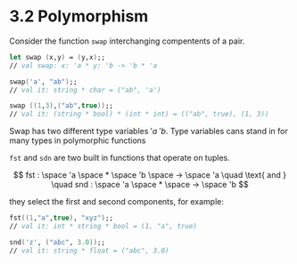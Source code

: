 # 3.2 Polymorphism

Consider the function `swap` interchanging compentents of a pair.

```fsharp
let swap (x,y) = (y,x);;
// val swap: x: 'a * y: 'b -> 'b * 'a

swap('a', "ab");;
// val it: string * char = ("ab", 'a')

swap ((1,3),("ab",true));;
// val it: (string * bool) * (int * int) = (("ab", true), (1, 3))
```

Swap has two different type variables $'a$ $'b$.  Type variables cans stand in for many types in polymorphic functions

`fst` and `sdn` are two built in functions that operate on tuples.

$$
fst : \space 'a \space * \space 'b \space -> \space 'a \quad \text{  and  } \quad snd : \space 'a \space * \space -> \space 'b
$$

they select the first and second components, for example:

```fsharp
fst((1,"a",true), "xyz");;
// val it: int * string * bool = (1, "a", true)

snd('z', ("abc", 3.0));;
// val it: string * float = ("abc", 3.0)
```
